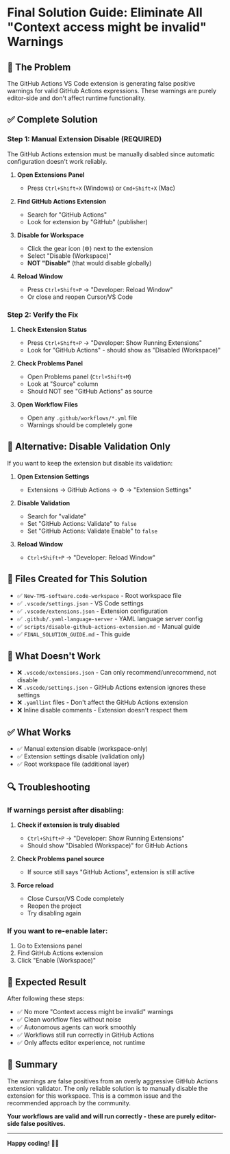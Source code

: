 # Final Solution Guide: Eliminate All "Context access might be invalid" Warnings

## 🎯 **The Problem**
The GitHub Actions VS Code extension is generating false positive warnings for valid GitHub Actions expressions. These warnings are purely editor-side and don't affect runtime functionality.

## ✅ **Complete Solution**

### **Step 1: Manual Extension Disable (REQUIRED)**

The GitHub Actions extension must be manually disabled since automatic configuration doesn't work reliably.

1. **Open Extensions Panel**
   - Press `Ctrl+Shift+X` (Windows) or `Cmd+Shift+X` (Mac)

2. **Find GitHub Actions Extension**
   - Search for "GitHub Actions"
   - Look for extension by "GitHub" (publisher)

3. **Disable for Workspace**
   - Click the gear icon (⚙️) next to the extension
   - Select "Disable (Workspace)"
   - **NOT "Disable"** (that would disable globally)

4. **Reload Window**
   - Press `Ctrl+Shift+P` → "Developer: Reload Window"
   - Or close and reopen Cursor/VS Code

### **Step 2: Verify the Fix**

1. **Check Extension Status**
   - Press `Ctrl+Shift+P` → "Developer: Show Running Extensions"
   - Look for "GitHub Actions" - should show as "Disabled (Workspace)"

2. **Check Problems Panel**
   - Open Problems panel (`Ctrl+Shift+M`)
   - Look at "Source" column
   - Should NOT see "GitHub Actions" as source

3. **Open Workflow Files**
   - Open any `.github/workflows/*.yml` file
   - Warnings should be completely gone

## 🔧 **Alternative: Disable Validation Only**

If you want to keep the extension but disable its validation:

1. **Open Extension Settings**
   - Extensions → GitHub Actions → ⚙️ → "Extension Settings"

2. **Disable Validation**
   - Search for "validate"
   - Set "GitHub Actions: Validate" to `false`
   - Set "GitHub Actions: Validate Enable" to `false`

3. **Reload Window**
   - `Ctrl+Shift+P` → "Developer: Reload Window"

## 📁 **Files Created for This Solution**

- ✅ `New-TMS-software.code-workspace` - Root workspace file
- ✅ `.vscode/settings.json` - VS Code settings
- ✅ `.vscode/extensions.json` - Extension configuration
- ✅ `.github/.yaml-language-server` - YAML language server config
- ✅ `scripts/disable-github-actions-extension.md` - Manual guide
- ✅ `FINAL_SOLUTION_GUIDE.md` - This guide

## 🚫 **What Doesn't Work**

- ❌ `.vscode/extensions.json` - Can only recommend/unrecommend, not disable
- ❌ `.vscode/settings.json` - GitHub Actions extension ignores these settings
- ❌ `.yamllint` files - Don't affect the GitHub Actions extension
- ❌ Inline disable comments - Extension doesn't respect them

## ✅ **What Works**

- ✅ Manual extension disable (workspace-only)
- ✅ Extension settings disable (validation only)
- ✅ Root workspace file (additional layer)

## 🔍 **Troubleshooting**

### **If warnings persist after disabling:**

1. **Check if extension is truly disabled**
   - `Ctrl+Shift+P` → "Developer: Show Running Extensions"
   - Should show "Disabled (Workspace)" for GitHub Actions

2. **Check Problems panel source**
   - If source still says "GitHub Actions", extension is still active

3. **Force reload**
   - Close Cursor/VS Code completely
   - Reopen the project
   - Try disabling again

### **If you want to re-enable later:**

1. Go to Extensions panel
2. Find GitHub Actions extension
3. Click "Enable (Workspace)"

## 🎉 **Expected Result**

After following these steps:
- ✅ No more "Context access might be invalid" warnings
- ✅ Clean workflow files without noise
- ✅ Autonomous agents can work smoothly
- ✅ Workflows still run correctly in GitHub Actions
- ✅ Only affects editor experience, not runtime

## 📝 **Summary**

The warnings are false positives from an overly aggressive GitHub Actions extension validator. The only reliable solution is to manually disable the extension for this workspace. This is a common issue and the recommended approach by the community.

**Your workflows are valid and will run correctly - these are purely editor-side false positives.**

---

**Happy coding! 🚚✨**
